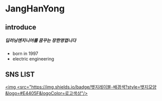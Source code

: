 
# JangHanYong 
## introduce
##### 딥러닝엔지니어를 꿈꾸는 장한영엽니다
- born in 1997
- electric engineering


## SNS LIST
<a href="https://www.instagram.com/jjanghan0/" target="_blank"><img 
<src="https://img.shields.io/badge/뱃지레이블-배경색?style=뱃지모양&logo=#E4405F&logoColor=로고색상"/></a>

